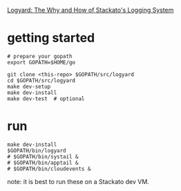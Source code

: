 [Logyard: The Why and How of Stackato's Logging System](http://www.activestate.com/blog/2013/04/logyard-why-and-how-stackatos-logging-system)

# getting started

```
# prepare your gopath
export GOPATH=$HOME/go

git clone <this-repo> $GOPATH/src/logyard
cd $GOPATH/src/logyard
make dev-setup 
make dev-install
make dev-test  # optional
```

# run

```
make dev-install
$GOPATH/bin/logyard
# $GOPATH/bin/systail &
# $GOPATH/bin/apptail &
# $GOPATH/bin/cloudevents &
```

note: it is best to run these on a Stackato dev VM.

